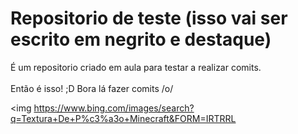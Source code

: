 # Repositorio de teste (isso vai ser escrito em negrito e destaque)

É um repositorio criado em aula para testar a realizar comits.<br><br>
Então é isso! ;D
Bora lá fazer comits /o/

<img https://www.bing.com/images/search?q=Textura+De+P%c3%a3o+Minecraft&FORM=IRTRRL
